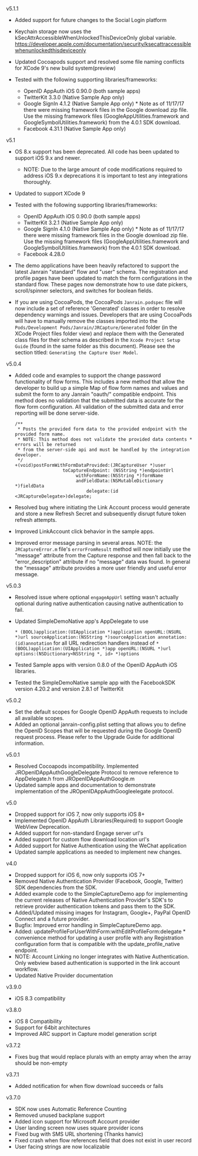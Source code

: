 v5.1.1

* Added support for future changes to the Social Login platform
* Keychain storage now uses the kSecAttrAccessibleWhenUnlockedThisDeviceOnly global variable.  https://developer.apple.com/documentation/security/ksecattraccessiblewhenunlockedthisdeviceonly
* Updated Cocoapods support and resolved some file naming conflicts for XCode 9's new build system(preview)
* Tested with the following supporting libraries/frameworks:

  * OpenID AppAuth iOS 0.90.0 (both sample apps)
  * TwitterKit 3.3.0 (Native Sample App only)
  * Google SignIn 4.1.2 (Native Sample App only) * Note as of 11/17/17 there were missing framework files in the Google download zip file.  Use the missing framework files (GoogleAppUtilities.framework and GoogleSymbolUtilities.framework) from the 4.0.1 SDK download.
  * Facebook 4.31.1 (Native Sample App only)

v5.1

* OS 8.x support has been deprecated. All code has been updated to support iOS 9.x and newer.
  * NOTE: Due to the large amount of code modifications required to address iOS 9.x deprecations it is important to test any integrations thoroughly.
* Updated to support XCode 9
* Tested with the following supporting libraries/frameworks:

  * OpenID AppAuth iOS 0.90.0 (both sample apps)
  * TwitterKit 3.2.1 (Native Sample App only)
  * Google SignIn 4.1.0 (Native Sample App only) * Note as of 11/17/17 there were missing framework files in the Google download zip file.  Use the missing framework files (GoogleAppUtilities.framework and GoogleSymbolUtilities.framework) from the 4.0.1 SDK download.
  * Facebook 4.28.0

* The demo applications have been heavily refactored to support the latest Janrain "standard" flow and "user" schema.  The registration and profile pages have been updated to match the form configurations in the standard flow.  These pages now demonstrate how to use date pickers, scroll/spinner selectors, and switches for boolean fields.
* If you are using CocoaPods, the CocoaPods `Janrain.podspec` file will now include a set of reference 'Generated' classes in order to resolve dependency warnings and issues.  Developers that are using CocoaPods will have to manually remove the classes imported into the `Pods/Development Pods/Janrain/JRCapture/Generated` folder (in the XCode Project files folder view) and replace them with the Generated class files for their schema as described in the `Xcode Project Setup Guide` (found in the same folder as this document).  Please see the section titled: `Generating the Capture User Model`.

v5.0.4

* Added code and examples to support the change password functionality of flow forms.  This includes a new method that allow the developer to build up a simple Map of flow form names and values and submit the form to any Janrain "oauth/" compatible endpoint.  This method does no validation that the submitted data is accurate for the flow form configuration.  All validation of the submitted data and error reporting will be done server-side.

  ```
  /**
   * Posts the provided form data to the provided endpoint with the provided form name.
   * NOTE: This method does not validate the provided data contents * errors will be returned
   * from the server-side api and must be handled by the integration developer.
   */
  +(void)postFormWithFormDataProvided:(JRCaptureUser *)user
                    toCaptureEndpoint: (NSString *)endpointUrl
                         withFormName:(NSString *)formName
                         andFieldData:(NSMutableDictionary *)fieldData
                             delegate:(id <JRCaptureDelegate>)delegate;
  ```

* Resolved bug where initiating the Link Account process would generate and store a new Refresh Secret and subsequently disrupt future token refresh attempts.
* Improved LinkAccount click behavior in the sample apps.
* Improved error message parsing in several areas.  NOTE: the `JRCaptureError.m` file's `errorFromResult` method will now initially use the "message" attribute from the Capture response and then fall back to the "error_description" attribute if no "message" data was found.  In general the "message" attribute provides a more user friendly and useful error message.

v5.0.3

* Resolved issue where optional `engageAppUrl` setting wasn't actually optional during native authentication causing native authentication to fail.
* Updated SimpleDemoNative app's AppDelegate to use

  `* (BOOL)application:(UIApplication *)application openURL:(NSURL *)url sourceApplication:(NSString *)sourceApplication annotation:(id)annotation` for all URL redirection handlers instead of `* (BOOL)application:(UIApplication *)app openURL:(NSURL *)url options:(NSDictionary<NSString *, id> *)options`

* Tested Sample apps with version 0.8.0 of the OpenID AppAuth iOS libraries.
* Tested the SimpleDemoNative sample app with the FacebookSDK version 4.20.2 and version 2.8.1 of TwitterKit

v5.0.2

 * Set the default scopes for Google OpenID AppAuth requests to include all available scopes.
 * Added an optional janrain-config.plist setting that allows you to define the OpenID Scopes that will be requested during the Google OpenID request process. Please refer to the Upgrade Guide for additional information.

v5.0.1

 * Resolved Cocoapods incompatibility.  Implemented JROpenIDAppAuthGoogleDelegate Protocol to remove reference to AppDelegate.h from JROpenIDAppAuthGoogle.m
 * Updated sample apps and documentation to demonstrate implementation of the JROpenIDAppAuthGoogleelegate protocol.

v5.0

 * Dropped support for iOS 7, now only supports iOS 8+
 * Implemented OpenID AppAuth Libraries(Required) to support Google WebView Deprecation.
 * Added support for non-standard Engage server url's
 * Added support for custom flow download location url's
 * Added support for Native Authentication using the WeChat application
 * Updated sample applications as needed to implement new changes.

v4.0

 * Dropped support for iOS 6, now only supports iOS 7+
 * Removed Native Authentication Provider (Facebook, Google, Twitter) SDK dependencies from the SDK.
 * Added example code to the SimpleCaptureDemo app for implementing the current releases of Native Authentication Provider's SDK's to retrieve provider authentication tokens and pass them to the SDK.
 * Added/Updated missing images for Instagram, Google+, PayPal OpenID Connect and a future provider.
 * Bugfix: Improved error handling in SimpleCaptureDemo app.
 * Added: updateProfileForUserWithForm:withEditProfileForm:delegate * convenience method for updating a user profile with any Registration configuration form that is compatible with the update_profile_native endpoint.
* NOTE:  Account Linking no longer integrates with Native Authentication.  Only webview based authentication is supported in the link account workflow.
 * Updated Native Provider documentation

v3.9.0

* iOS 8.3 compatibility

v3.8.0

 * iOS 8 Compatibility
 * Support for 64bit architectures
 * Improved ARC support in Capture model generation script

v3.7.2

 * Fixes bug that would replace plurals with an empty array when the array
   should be non-empty

v3.7.1

 * Added notification for when flow download succeeds or fails

v3.7.0

 * SDK now uses Automatic Reference Counting
 * Removed unused backplane support
 * Added icon support for Microsoft Account provider
 * User landing screen now uses square provider icons
 * Fixed bug with SMS URL shortening (Thanks hanvic)
 * Fixed crash when flow references field that does not exist in user record
 * User facing strings are now localizable

